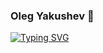 ### Oleg Yakushev 👋

[![Typing SVG](https://readme-typing-svg.herokuapp.com?font=Fira+Code&duration=3000&pause=1000&color=6CF792&width=435&lines=Junior+backend-develpoer+from+Russia)](https://git.io/typing-svg)
<!--
**BrikozO/BrikozO** is a ✨ _special_ ✨ repository because its `README.md` (this file) appears on your GitHub profile.

Here are some ideas to get you started:

- 🔭 I’m currently working on ...
- 🌱 I’m currently learning ...
- 👯 I’m looking to collaborate on ...
- 🤔 I’m looking for help with ...
- 💬 Ask me about ...
- 📫 How to reach me: ...
- 😄 Pronouns: ...
- ⚡ Fun fact: ...
-->
